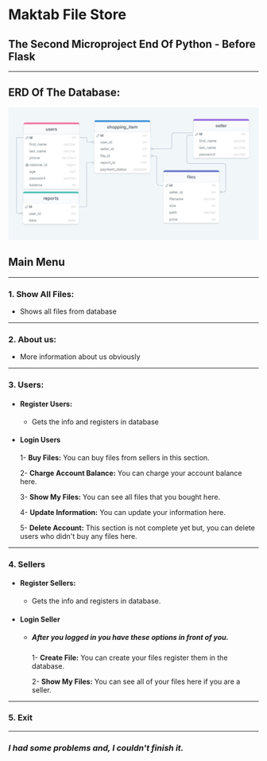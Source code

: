# Maktab File Store
## The Second Microproject End Of Python - Before Flask

<hr>

## ERD Of The Database:
<img src="https://github.com/mehdi-mirzaie78/Maktab78-Homeworks/blob/main/HW/HW13/Maktab%20File%20Store/ERD.jpg">


## Main Menu

---

### 1. Show All Files: 
  + Shows all files from database

---

### 2. About us: 
  + More information about us obviously

---

### 3. Users:
- #### Register Users:
  + Gets the info and registers in database

- #### Login Users
  
    1- __Buy Files:__ You can buy files from sellers in this section.

    2- __Charge Account Balance:__ You can charge your account balance here.

    3- __Show My Files:__ You can see all files that you bought here.

    4- __Update Information:__ You can update your information here.

    5- __Delete Account:__ This section is not complete yet but, you can delete users who didn't buy any files here.

---

### 4. Sellers
- #### Register Sellers:
  - Gets the info and registers in database.


- #### Login Seller
  + ##### After you logged in you have these options in front of you. 
  
    1- __Create File:__ You can create your files register them in the database.

    2- __Show My Files:__ You can see all of your files here if you are a seller.

---

### 5. Exit
 

---


### _I had some problems and, I couldn't finish it._